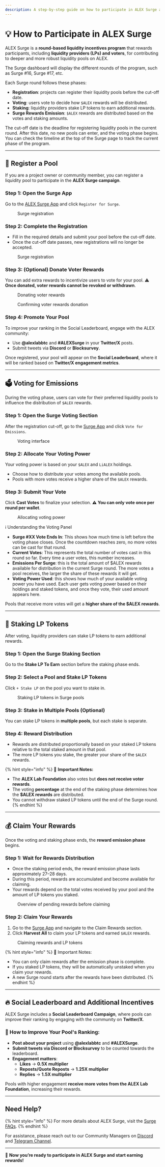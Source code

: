 ```yaml
---
description: A step-by-step guide on how to participate in ALEX Surge and earn rewards.
---
```


# 💡 How to Participate in ALEX Surge

ALEX Surge is a **round-based liquidity incentives program** that rewards participants, including **liquidity providers (LPs) and voters**, for contributing to deeper and more robust liquidity pools on ALEX.

The Surge dashboard will display the different rounds of the program, such as Surge #16, Surge #17, etc.

Each Surge round follows these phases:
- **Registration**: projects can register their liquidity pools before the cut-off date.
- **Voting**: users vote to decide how `$ALEX` rewards will be distributed.
- **Staking**: liquidity providers stake LP tokens to earn additional rewards.
- **Surge Rewards Emission**: `$ALEX` rewards are distributed based on the votes and staking amounts.

The cut-off date is the deadline for registering liquidity pools in the current round. After this date, no new pools can enter, and the voting phase begins.
You can check the timeline at the top of the Surge page to track the current phase of the program.

---

## 📝 Register a Pool

If you are a project owner or community member, you can register a liquidity pool to participate in the **ALEX Surge campaign**.

### Step 1: Open the Surge App
Go to the [ALEX Surge App](https://app.alexlab.co/surge) and click `Register for Surge`.
<figure><img src="../../.gitbook/assets/surge/surge-register.png" alt=""><figcaption>Surge registration</figcaption></figure>

### Step 2: Complete the Registration
- Fill in the required details and submit your pool before the cut-off date.
- Once the cut-off date passes, new registrations will no longer be accepted.
<figure><img src="../../.gitbook/assets/surge/surge-register-2.png" alt=""><figcaption>Surge registration</figcaption></figure>

### Step 3: (Optional) Donate Voter Rewards
You can add extra rewards to incentivize users to vote for your pool.
⚠️ **Once donated, voter rewards cannot be revoked or withdrawn**.
<figure><img src="../../.gitbook/assets/surge/voter-rewards.png" alt=""><figcaption>Donating voter rewards</figcaption></figure>
<figure><img src="../../.gitbook/assets/surge/voter-rewards-2.png" alt=""><figcaption>Confirming voter rewards donation</figcaption></figure>

### Step 4: Promote Your Pool
To improve your ranking in the Social Leaderboard, engage with the ALEX community:
   - Use **@alexlabbtc** and **#ALEXSurge** in your **Twitter/X** posts.
   - Submit tweets via **Discord** or **Blocksurvey**.

Once registered, your pool will appear on the **Social Leaderboard**, where it will be ranked based on **Twitter/X engagement metrics**.

---

## 🗳️ Voting for Emissions

During the voting phase, users can vote for their preferred liquidity pools to influence the distribution of `$ALEX` rewards.

### Step 1: Open the Surge Voting Section
After the registration cut-off, go to the [Surge App](https://app.alexlab.co/surge) and click `Vote for Emissions`.
<figure><img src="../../.gitbook/assets/surge/surge-vote.png" alt=""><figcaption>Voting interface</figcaption></figure>

### Step 2: Allocate Your Voting Power
Your voting power is based on your `$ALEX` and `LiALEX` holdings.
- Choose how to distribute your votes among the available pools.
- Pools with more votes receive a higher share of the `$ALEX` rewards.

### Step 3: Submit Your Vote
Click **Cast Votes** to finalize your selection. 
**⚠️ You can only vote once per round per wallet**.
<figure><img src="../../.gitbook/assets/surge/surge-vote-2.png" alt=""><figcaption>Allocating voting power</figcaption></figure>

ℹ️ Understanding the Voting Panel
- **Surge #XX Vote Ends In**: This shows how much time is left before the voting phase closes. Once the countdown reaches zero, no more votes can be cast for that round.
- **Current Votes**: This represents the total number of votes cast in this round so far. Every time a user votes, this number increases.
- **Emissions Per Surge**: this is the total amount of $ALEX rewards available for distribution in the current Surge round. The more votes a pool receives, the larger the share of these rewards it will get.
- **Voting Power Used**: this shows how much of your available voting power you have used. Each user gets voting power based on their holdings and staked tokens, and once they vote, their used amount appears here.

Pools that receive more votes will get a **higher share of the $ALEX rewards**.

--- 

## 🔹 Staking LP Tokens
After voting, liquidity providers can stake LP tokens to earn additional rewards.

### Step 1: Open the Surge Staking Section
Go to the **Stake LP To Earn** section before the staking phase ends.

### Step 2: Select a Pool and Stake LP Tokens
Click `+ Stake LP` on the pool you want to stake in.
<figure><img src="../../.gitbook/assets/surge/surge-stake.png" alt=""><figcaption>Staking LP tokens in Surge pools</figcaption></figure>

### Step 3: Stake in Multiple Pools (Optional)
You can stake LP tokens in **multiple pools**, but each stake is separate.

### Step 4: Reward Distribution
- Rewards are distributed proportionally based on your staked LP tokens relative to the total staked amount in that pool.
- The more LP tokens you stake, the greater your share of the `$ALEX` rewards.

{% hint style="info" %}
🚨 **Important Notes:** 
- The **ALEX Lab Foundation** also votes but **does not receive voter rewards**. 
- The voting **percentage** at the end of the staking phase determines how the **$ALEX rewards** are distributed. 
- You cannot withdraw staked LP tokens until the end of the Surge round.
{% endhint %}

---

## 💰 Claim Your Rewards 

Once the voting and staking phase ends, the **reward emission phase** begins.

### Step 1: Wait for Rewards Distribution
- Once the staking period ends, the reward emission phase lasts approximately 27–28 days. 
- During this period, rewards are accumulated and become available for claiming.
- Your rewards depend on the total votes received by your pool and the amount of LP tokens you staked.
<figure><img src="../../.gitbook/assets/surge/pre-rewards.png" alt=""><figcaption>Overview of pending rewards before claiming</figcaption></figure>

### Step 2: Claim Your Rewards
1. Go to the [Surge App](https://app.alexlab.co/surge) and navigate to the Claim Rewards section.
2. Click **Harvest All** to claim your LP tokens and earned `$ALEX` rewards.
<figure><img src="../../.gitbook/assets/surge/rewards.png" alt=""><figcaption>Claiming rewards and LP tokens</figcaption></figure>

{% hint style="info" %}
🚨 Important Notes:
- You can only claim rewards after the emission phase is complete.
- If you staked LP tokens, they will be automatically unstaked when you claim your rewards.
- A new Surge round starts after the rewards have been distributed.
{% endhint %}

---

## 🔥 Social Leaderboard and Additional Incentives  

ALEX Surge includes a **Social Leaderboard Campaign**, where pools can improve their ranking by engaging with the community on **Twitter/X**.

### 📌 How to Improve Your Pool's Ranking:
- **Post about your project** using **@alexlabbtc** and **#ALEXSurge**.
- **Submit tweets via Discord or Blocksurvey** to be counted towards the leaderboard.
- **Engagement matters**:  
  - **Likes** → **0.5X multiplier**  
  - **Reposts/Quote Reposts** → **1.25X multiplier**  
  - **Replies** → **1.5X multiplier**  

Pools with higher engagement **receive more votes from the ALEX Lab Foundation**, increasing their rewards.

---

## Need Help?  

{% hint style="info" %}
For more details about ALEX Surge, visit the [Surge FAQs](./faqs.md).
{% endhint %}

For assistance, please reach out to our Community Managers on [Discord](https://discord.com/invite/alexlab) and [Telegram Channel](https://t.me/AlexCommunity).  

---

🚀 **Now you’re ready to participate in ALEX Surge and start earning rewards!**

